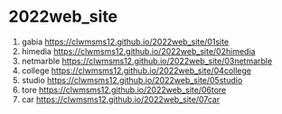 # 2022web_site
1. gabia https://clwmsms12.github.io/2022web_site/01site
1. himedia https://clwmsms12.github.io/2022web_site/02himedia
1. netmarble https://clwmsms12.github.io/2022web_site/03netmarble
1. college https://clwmsms12.github.io/2022web_site/04college
1. studio https://clwmsms12.github.io/2022web_site/05studio
1. tore https://clwmsms12.github.io/2022web_site/06tore
1. car https://clwmsms12.github.io/2022web_site/07car
